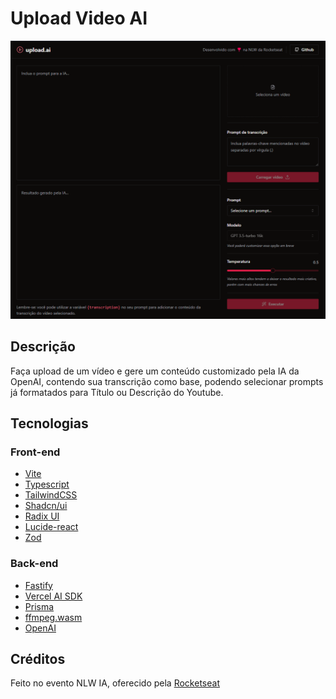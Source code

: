 # Upload Video AI

<img src=".github/upload.ai-cover.png" />

## Descrição

Faça upload de um vídeo e gere um conteúdo customizado pela IA da OpenAI, contendo sua transcrição como base, podendo selecionar prompts já formatados para Título ou Descrição do Youtube.

## Tecnologias

### Front-end

- [Vite][vite]
- [Typescript][typescript]
- [TailwindCSS][tailwindcss]
- [Shadcn/ui][shadcn_ui]
- [Radix UI][radix]
- [Lucide-react][lucide]
- [Zod][zod]

### Back-end

- [Fastify][fastify]
- [Vercel AI SDK][vercel_ai]
- [Prisma][prisma]
- [ffmpeg.wasm][ffmpeg]
- [OpenAI][openai]

[vite]: https://vitejs.dev
[vercel_ai]: https://github.com/vercel/ai
[ffmpeg]: https://github.com/ffmpegwasm/ffmpeg.wasm
[openai]: https://openai.com
[fastify]: https://fastify.dev
[typescript]: https://www.typescriptlang.org
[prisma]: https://www.prisma.io
[tailwindcss]: https://tailwindcss.com
[shadcn_ui]: https://ui.shadcn.com
[radix]: https://www.radix-ui.com
[lucide]: https://lucide.dev
[zod]: https://zod.dev

## Créditos

Feito no evento NLW IA, oferecido pela [Rocketseat](https://www.rocketseat.com.br)
